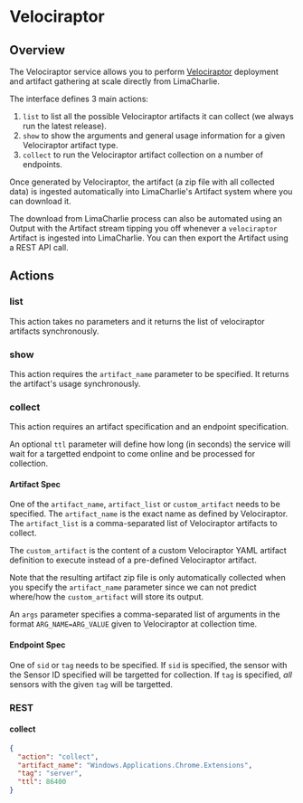 # Velociraptor

## Overview
The Velociraptor service allows you to perform [Velociraptor](https://github.com/Velocidex/Velociraptor)
deployment and artifact gathering at scale directly from LimaCharlie.

The interface defines 3 main actions:
1. `list` to list all the possible Velociraptor artifacts it can collect (we always run the latest release).
1. `show` to show the arguments and general usage information for a given Velociraptor artifact type.
1. `collect` to run the Velociraptor artifact collection on a number of endpoints.

Once generated by Velociraptor, the artifact (a zip file with all collected data) is ingested automatically
into LimaCharlie's Artifact system where you can download it.

The download from LimaCharlie process can also be automated using an Output with the Artifact stream tipping
you off whenever a `velociraptor` Artifact is ingested into LimaCharlie. You can then export the Artifact
using a REST API call.

## Actions

### list
This action takes no parameters and it returns the list of velociraptor artifacts synchronously.

### show
This action requires the `artifact_name` parameter to be specified. It returns the artifact's usage synchronously.

### collect
This action requires an artifact specification and an endpoint specification.

An optional `ttl` parameter will define how long (in seconds) the service will wait for a targetted endpoint to come online
and be processed for collection.

#### Artifact Spec
One of the `artifact_name`, `artifact_list` or `custom_artifact` needs to be specified. The `artifact_name` is the exact name
as defined by Velociraptor. The `artifact_list` is a comma-separated list of Velociraptor artifacts to collect.

The `custom_artifact` is the content of a custom Velociraptor YAML artifact definition to execute instead
of a pre-defined Velociraptor artifact.

Note that the resulting artifact zip file is only automatically collected when you specify the `artifact_name`
parameter since we can not predict where/how the `custom_artifact` will store its output.

An `args` parameter specifies a comma-separated list of arguments in the format `ARG_NAME=ARG_VALUE` given to
Velociraptor at collection time.

#### Endpoint Spec
One of `sid` or `tag` needs to be specified. If `sid` is specified, the sensor with the Sensor ID specified will
be targetted for collection. If `tag` is specified, _all_ sensors with the given `tag` will be targetted.

### REST

#### collect
```json
{
  "action": "collect",
  "artifact_name": "Windows.Applications.Chrome.Extensions",
  "tag": "server",
  "ttl": 86400
}
```
